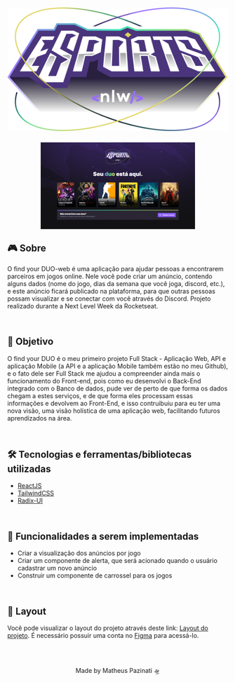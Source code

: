 <h1 align="center">
    <img src="./public/logo-nlw-esports.svg">
</h1>
<div align="center">
  <img align="center" src="./public/.github/esports-banner.png" width="70%">
</div>
<h2>🎮 Sobre</h2>
<p>O find your DUO-web é uma aplicação para ajudar pessoas a encontrarem parceiros em jogos online. Nele você pode criar um anúncio, contendo alguns dados (nome do jogo, dias da semana que você joga, discord, etc.), e este anúncio ficará publicado na plataforma, para que outras pessoas possam visualizar e se conectar com você através do Discord. Projeto realizado durante a Next Level Week da Rocketseat.</p>
<br>
<h2>🎯 Objetivo</h2>
<p>O find your DUO é o meu primeiro projeto Full Stack - Aplicação Web, API e aplicação Mobile (a API e a aplicação Mobile também estão no meu Github), e o fato dele ser Full Stack me ajudou a compreender ainda mais o funcionamento do Front-end, pois como eu desenvolvi o Back-End integrado com o Banco de dados, pude ver de perto de que forma os dados chegam a estes serviços, e de que forma eles processam essas informações e devolvem ao Front-End, e isso contruibuiu para eu ter uma nova visão, uma visão holística de uma aplicação web, facilitando futuros aprendizados na área.</p>
<br>
<h2>🛠️ Tecnologias e ferramentas/bibliotecas utilizadas</h2>
<ul>
  <li><a href="https://pt-br.reactjs.org/">ReactJS</a></li>
  <li><a href="https://tailwindcss.com/">TailwindCSS</a></li>
  <li><a href="https://www.radix-ui.com/">Radix-UI</a></li>
</ul>
<br>
<h2>📌 Funcionalidades a serem implementadas</h2>
<ul>
  <li>Criar a visualização dos anúncios por jogo</li>
  <li>Criar um componente de alerta, que será acionado quando o usuário cadastrar um novo anúncio</li>
  <li>Construir um componente de carrossel para os jogos</li>
</ul>
<br>
<h2>🔖 Layout</h2>
<p>Você pode visualizar o layout do projeto através deste link: <a href="https://www.figma.com/community/file/1150897317533332617">Layout do projeto</a>. É necessário possuir uma conta no <a href="https://figma.com">Figma</a> para acessá-lo.</p>
<br>
<br>
<p align="center">Made by Matheus Pazinati 🛸</p>